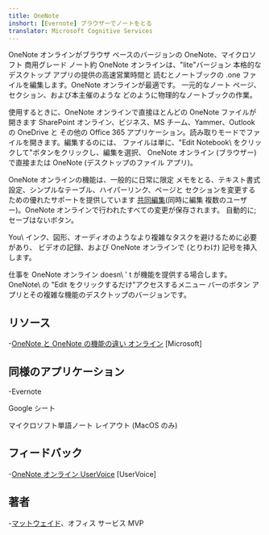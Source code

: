 ```yaml
---
title: OneNote
inshort: [Evernote] ブラウザーでノートをとる
translator: Microsoft Cognitive Services
---
```


OneNote オンラインがブラウザ ベースのバージョンの OneNote、マイクロソフト
商用グレード ノート約 OneNote オンラインは、\"lite\"バージョン
本格的なデスクトップ アプリの提供の高速営業時間と
読むとノートブックの .one ファイルを編集します。OneNote オンラインが最適です。
一元的なノート ページ、セクション、および本主催のような
どのように物理的なノートブックの作業。

使用するときに、OneNote オンラインで直接ほとんどの OneNote ファイルが開きます
SharePoint オンライン、ビジネス、MS チーム、Yammer、Outlook の OneDrive と
その他の Office 365 アプリケーション。読み取りモードでファイルを開きます。編集するのには、
ファイルは単に、\"Edit Notebook\ をクリックして"ボタンをクリックし、編集を選択、
OneNote オンライン (ブラウザー) で直接または OneNote (デスクトップのファイル
アプリ)。

OneNote オンラインの機能は、一般的に日常に限定
メモをとる、テキスト書式設定、シンプルなテーブル、ハイパーリンク、ページと
セクションを変更するための優れたサポートを提供しています
[共同編集](http://icsh.pt/CoAuthoring)(同時に編集
複数のユーザー)。OneNote オンラインで行われたすべての変更が保存されます。
自動的に;セーブはないボタン。

You\ インク、図形、オーディオのようなより複雑なタスクを避けるために必要があり、
ビデオの記録、および OneNote オンラインで (とりわけ) 記号を挿入します。

仕事を OneNote オンライン doesn\ ' t が機能を提供する場合します。
OneNote\ の \"Edit をクリックするだけ"アクセスするメニュー バーのボタン
アプリとその複雑な機能のデスクトップのバージョンです。

リソース
---------

-[OneNote と OneNote の機能の違い
オンライン](https://support.office.com/en-us/article/Differences-between-using-a-notebook-in-the-browser-and-in-OneNote-a3d1fc13-ac74-456b-b391-b633a62aa83f)
\[Microsoft\]

同様のアプリケーション
--------------------

-Evernote

Google シート

マイクロソフト単語ノート レイアウト (MacOS のみ)

フィードバック
---------

-[OneNote オンライン UserVoice](https://onenote.uservoice.com/forums/327183-onenote-online)
\[UserVoice\]

著者
---------

-[マットウェイド](https://www.linkedin.com/in/thatmattwade/)、オフィス サービス MVP


